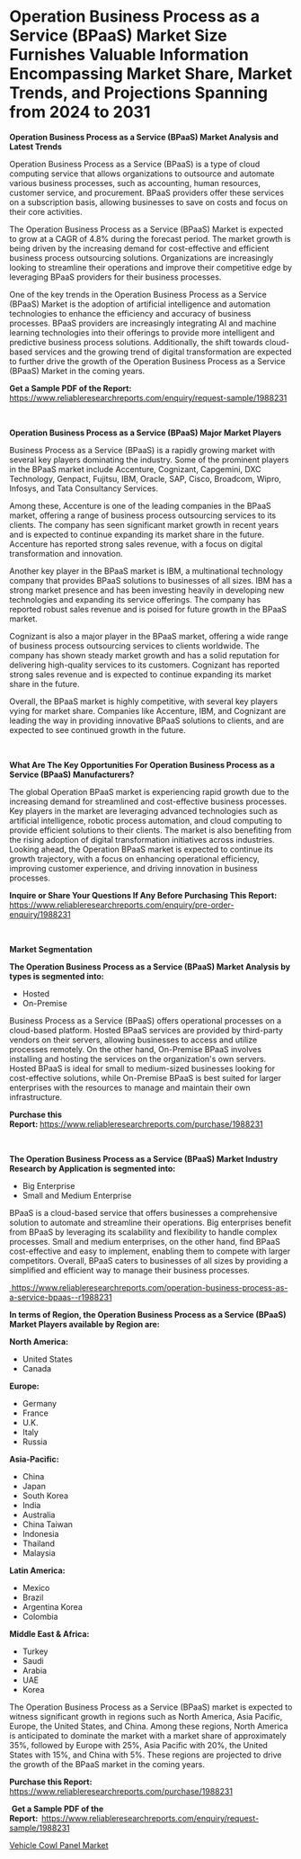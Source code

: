 <p><h1>Operation Business Process as a Service (BPaaS) Market Size Furnishes Valuable Information Encompassing Market Share, Market Trends, and Projections Spanning from 2024 to 2031</h1></p><p><strong>Operation Business Process as a Service (BPaaS) Market Analysis and Latest Trends</strong></p>
<p><p>Operation Business Process as a Service (BPaaS) is a type of cloud computing service that allows organizations to outsource and automate various business processes, such as accounting, human resources, customer service, and procurement. BPaaS providers offer these services on a subscription basis, allowing businesses to save on costs and focus on their core activities.</p><p>The Operation Business Process as a Service (BPaaS) Market is expected to grow at a CAGR of 4.8% during the forecast period. The market growth is being driven by the increasing demand for cost-effective and efficient business process outsourcing solutions. Organizations are increasingly looking to streamline their operations and improve their competitive edge by leveraging BPaaS providers for their business processes.</p><p>One of the key trends in the Operation Business Process as a Service (BPaaS) Market is the adoption of artificial intelligence and automation technologies to enhance the efficiency and accuracy of business processes. BPaaS providers are increasingly integrating AI and machine learning technologies into their offerings to provide more intelligent and predictive business process solutions. Additionally, the shift towards cloud-based services and the growing trend of digital transformation are expected to further drive the growth of the Operation Business Process as a Service (BPaaS) Market in the coming years.</p></p>
<p><strong>Get a Sample PDF of the Report:&nbsp;</strong> <a href="https://www.reliableresearchreports.com/enquiry/request-sample/1988231">https://www.reliableresearchreports.com/enquiry/request-sample/1988231</a></p>
<p>&nbsp;</p>
<p><strong>Operation Business Process as a Service (BPaaS) Major Market Players</strong></p>
<p><p>Business Process as a Service (BPaaS) is a rapidly growing market with several key players dominating the industry. Some of the prominent players in the BPaaS market include Accenture, Cognizant, Capgemini, DXC Technology, Genpact, Fujitsu, IBM, Oracle, SAP, Cisco, Broadcom, Wipro, Infosys, and Tata Consultancy Services.</p><p>Among these, Accenture is one of the leading companies in the BPaaS market, offering a range of business process outsourcing services to its clients. The company has seen significant market growth in recent years and is expected to continue expanding its market share in the future. Accenture has reported strong sales revenue, with a focus on digital transformation and innovation.</p><p>Another key player in the BPaaS market is IBM, a multinational technology company that provides BPaaS solutions to businesses of all sizes. IBM has a strong market presence and has been investing heavily in developing new technologies and expanding its service offerings. The company has reported robust sales revenue and is poised for future growth in the BPaaS market.</p><p>Cognizant is also a major player in the BPaaS market, offering a wide range of business process outsourcing services to clients worldwide. The company has shown steady market growth and has a solid reputation for delivering high-quality services to its customers. Cognizant has reported strong sales revenue and is expected to continue expanding its market share in the future.</p><p>Overall, the BPaaS market is highly competitive, with several key players vying for market share. Companies like Accenture, IBM, and Cognizant are leading the way in providing innovative BPaaS solutions to clients, and are expected to see continued growth in the future.</p></p>
<p>&nbsp;</p>
<p><strong>What Are The Key Opportunities For Operation Business Process as a Service (BPaaS) Manufacturers?</strong></p>
<p><p>The global Operation BPaaS market is experiencing rapid growth due to the increasing demand for streamlined and cost-effective business processes. Key players in the market are leveraging advanced technologies such as artificial intelligence, robotic process automation, and cloud computing to provide efficient solutions to their clients. The market is also benefiting from the rising adoption of digital transformation initiatives across industries. Looking ahead, the Operation BPaaS market is expected to continue its growth trajectory, with a focus on enhancing operational efficiency, improving customer experience, and driving innovation in business processes.</p></p>
<p><strong>Inquire or Share Your Questions If Any Before Purchasing This Report:</strong> <a href="https://www.reliableresearchreports.com/enquiry/pre-order-enquiry/1988231">https://www.reliableresearchreports.com/enquiry/pre-order-enquiry/1988231</a></p>
<p>&nbsp;</p>
<p><strong>Market Segmentation</strong></p>
<p><strong>The Operation Business Process as a Service (BPaaS) Market Analysis by types is segmented into:</strong></p>
<p><ul><li>Hosted</li><li>On-Premise</li></ul></p>
<p><p>Business Process as a Service (BPaaS) offers operational processes on a cloud-based platform. Hosted BPaaS services are provided by third-party vendors on their servers, allowing businesses to access and utilize processes remotely. On the other hand, On-Premise BPaaS involves installing and hosting the services on the organization's own servers. Hosted BPaaS is ideal for small to medium-sized businesses looking for cost-effective solutions, while On-Premise BPaaS is best suited for larger enterprises with the resources to manage and maintain their own infrastructure.</p></p>
<p><strong>Purchase this Report:&nbsp;</strong><a href="https://www.reliableresearchreports.com/purchase/1988231">https://www.reliableresearchreports.com/purchase/1988231</a></p>
<p>&nbsp;</p>
<p><strong>The Operation Business Process as a Service (BPaaS) Market Industry Research by Application is segmented into:</strong></p>
<p><ul><li>Big Enterprise</li><li>Small and Medium Enterprise</li></ul></p>
<p><p>BPaaS is a cloud-based service that offers businesses a comprehensive solution to automate and streamline their operations. Big enterprises benefit from BPaaS by leveraging its scalability and flexibility to handle complex processes. Small and medium enterprises, on the other hand, find BPaaS cost-effective and easy to implement, enabling them to compete with larger competitors. Overall, BPaaS caters to businesses of all sizes by providing a simplified and efficient way to manage their business processes.</p></p>
<p><a href="https://www.reliableresearchreports.com/operation-business-process-as-a-service-bpaas--r1988231">&nbsp;https://www.reliableresearchreports.com/operation-business-process-as-a-service-bpaas--r1988231</a></p>
<p><strong>In terms of Region, the Operation Business Process as a Service (BPaaS) Market Players available by Region are:</strong></p>
<p>
    <p> <strong> North America: </strong>
        <ul>
            <li>United States</li>
            <li>Canada</li>
        </ul>
        </p> 
    <p> <strong> Europe: </strong>
        <ul>
            <li>Germany</li>
            <li>France</li>
            <li>U.K.</li>
            <li>Italy</li>
            <li>Russia</li>
        </ul>
        </p> 
    <p> <strong> Asia-Pacific: </strong>
        <ul>
            <li>China</li>
            <li>Japan</li>
            <li>South Korea</li>
            <li>India</li>
            <li>Australia</li>
            <li>China Taiwan</li>
            <li>Indonesia</li>
            <li>Thailand</li>
            <li>Malaysia</li>
        </ul>
        </p> 
    <p> <strong> Latin America: </strong>
        <ul>
            <li>Mexico</li>
            <li>Brazil</li>
            <li>Argentina Korea</li>
            <li>Colombia</li>
        </ul>
        </p> 
    <p> <strong> Middle East & Africa: </strong>
        <ul>
            <li>Turkey</li>
            <li>Saudi</li>
            <li>Arabia</li>
            <li>UAE</li>
            <li>Korea</li>
        </ul>
    </p>
    </p>
<p><p>The Operation Business Process as a Service (BPaaS) market is expected to witness significant growth in regions such as North America, Asia Pacific, Europe, the United States, and China. Among these regions, North America is anticipated to dominate the market with a market share of approximately 35%, followed by Europe with 25%, Asia Pacific with 20%, the United States with 15%, and China with 5%. These regions are projected to drive the growth of the BPaaS market in the coming years.</p></p>
<p><strong>Purchase this Report: </strong><a href="https://www.reliableresearchreports.com/purchase/1988231">https://www.reliableresearchreports.com/purchase/1988231</a></p>
<p>&nbsp;<strong>Get a Sample PDF of the Report:&nbsp;&nbsp;</strong><a href="https://www.reliableresearchreports.com/enquiry/request-sample/1988231">https://www.reliableresearchreports.com/enquiry/request-sample/1988231</a></p>
<p><strong></strong></p>
<p><p><a href="https://view.publitas.com/reportprime-1/vehicle-cowl-panel-market-industry-trends-and-forecast-for-period-from-2024-to-2031/">Vehicle Cowl Panel Market</a></p></p>
